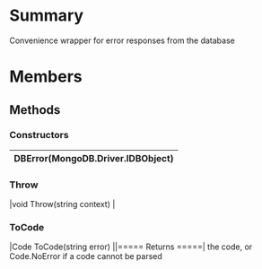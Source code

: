 # Summary #
Convenience wrapper for error responses from the database

# Members #
## Methods ##
### Constructors ###
|DBError(MongoDB.Driver.IDBObject)|
|:--------------------------------|
### Throw ###
|void Throw(string context)       |
### ToCode ###
|Code ToCode(string error)        ||===== Returns =====|
the code, or Code.NoError if a code cannot be parsed
